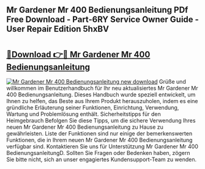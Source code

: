 ## Mr Gardener Mr 400 Bedienungsanleitung PDf Free Download - Part-6RY Service Owner Guide - User Repair Edition 5hxBV

# <h2><a href="http://df2o6xd.blite.top/?on=Mr+Gardener+Mr+400+Bedienungsanleitung">🔗Download 👉🔴 Mr Gardener Mr 400 Bedienungsanleitung</a></h2>

[![Mr Gardener Mr 400 Bedienungsanleitung new download](https://i.imgur.com/lujVjoI.png)](http://df2o6xd.blite.top/?on=Mr+Gardener+Mr+400+Bedienungsanleitung)
Grüße und willkommen im Benutzerhandbuch für Ihr neu aktualisiertes Mr Gardener Mr 400 Bedienungsanleitung. Dieses Handbuch wurde speziell entwickelt, um Ihnen zu helfen, das Beste aus Ihrem Produkt herauszuholen, indem es eine gründliche Erläuterung seiner Funktionen, Einrichtung, Verwendung, Wartung und Problemlösung enthält. Sicherheitstipps für den Heimgebrauch Befolgen Sie diese Tipps, um die sichere Verwendung Ihres neuen Mr Gardener Mr 400 Bedienungsanleitung zu Hause zu gewährleisten. Liste der Funktionen sind nur einige der bemerkenswerten Funktionen, die in Ihrem neuen Mr Gardener Mr 400 Bedienungsanleitung verfügbar sind. Kontaktieren Sie uns für Unterstützung Mr Gardener Mr 400 BedienungsanleitungD. Sollten Sie Fragen oder Bedenken haben, zögern Sie bitte nicht, sich an unser engagiertes Kundensupport-Team zu wenden.
